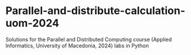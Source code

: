 # Parallel-and-distribute-calculation-uom-2024
Solutions for the Parallel and Distributed Computing course (Applied Informatics, University of Macedonia, 2024) labs in Python
